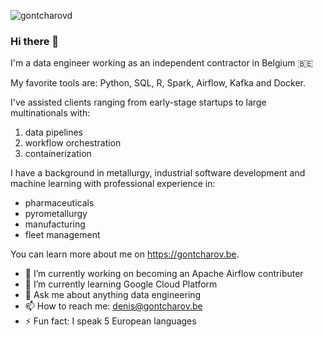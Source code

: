 ![gontcharovd](https://gontcharov.be/images/logo.png)

### Hi there 👋

I'm a data engineer working as an independent contractor in Belgium 🇧🇪

My favorite tools are: Python, SQL, R, Spark, Airflow, Kafka and Docker.

I've assisted clients ranging from early-stage startups to large multinationals with:

1. data pipelines
2. workflow orchestration
3. containerization

I have a background in metallurgy, industrial software development and machine learning with professional experience in:

* pharmaceuticals
* pyrometallurgy
* manufacturing
* fleet management

You can learn more about me on https://gontcharov.be.

- 🔭 I’m currently working on becoming an Apache Airflow contributer
- 🌱 I’m currently learning Google Cloud Platform
- 💬 Ask me about anything data engineering
- 📫 How to reach me: denis@gontcharov.be
- ⚡ Fun fact: I speak 5 European languages
